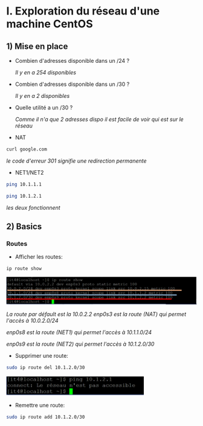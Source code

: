 # I. Exploration du réseau d'une machine CentOS

## 1) Mise en place

* Combien d'adresses disponible dans un /24 ?
    
    *Il y en a 254 disponibles*

* Combien d'adresses disponible dans un /30 ?

    *Il y en a 2 disponibles*

* Quelle utilité a un /30 ?

    *Comme il n'a que 2 adresses dispo il est facile de voir qui est sur le réseau*

* NAT
```bash
curl google.com
```

*le code d'erreur 301 signifie une redirection permanente*

* NET1/NET2

```bash
ping 10.1.1.1
```
```bash
ping 10.1.2.1
```
*les deux fonctionnent*

## 2) Basics

### Routes 

* Afficher les routes:

```bash
ip route show
```

![ip_route_show](https://github.com/misfitonie/CCNA2/blob/master/Tp_1/img/iproute.PNG)

*La route par défault est la 10.0.2.2*
*enp0s3 est la route (NAT) qui permet l'accès à 10.0.2.0/24*

*enp0s8 est la route (NET1) qui permet l'accès à 10.1.1.0/24*

*enp0s9 est la route (NET2) qui permet l'accès à 10.1.2.0/30*

* Supprimer une route:

```bash
sudo ip route del 10.1.2.0/30
```
![del_route](https://github.com/misfitonie/CCNA2/blob/master/Tp_1/img/Capture3.PNG)

* Remettre une route:
```bash
sudo ip route add 10.1.2.0/30
```
